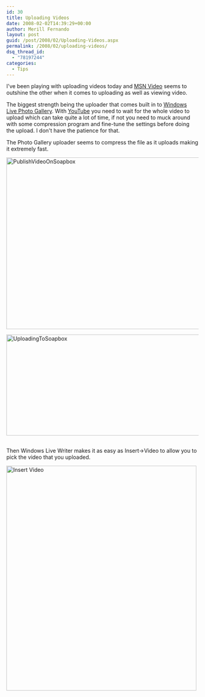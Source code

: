 ```yaml
---
id: 30
title: Uploading Videos
date: 2008-02-02T14:39:29+00:00
author: Merill Fernando
layout: post
guid: /post/2008/02/Uploading-Videos.aspx
permalink: /2008/02/uploading-videos/
dsq_thread_id:
  - "78197244"
categories:
  - Tips
---
```

<p>I've been playing with uploading videos today and <a href="http://video.msn.com/">MSN Video</a> seems to outshine the other when it comes to uploading as well as viewing video.</p> <p>The biggest strength being the uploader that comes built in to <a href="http://get.live.com/photogallery/overview">Windows Live Photo Gallery</a>. With <a href="http://get.live.com/photogallery/overview">YouTube</a> you need to wait for the whole video to upload which can take quite a lot of time, if not you need to muck around with some compression program and fine-tune the settings before doing the upload. I don't have the patience for that.</p> <p>The Photo Gallery uploader seems to compress the file as it uploads making it extremely fast.</p> <p><img style="border-top-width: 0px; border-left-width: 0px; border-bottom-width: 0px; border-right-width: 0px" height="449" alt="PublishVideoOnSoapbox" src="http://www.merill.net/wp-content/uploads/binary/UploadingVideos_DC09/PublishVideoOnSoapbox.png" width="659" border="0"></p> <p><img style="border-top-width: 0px; border-left-width: 0px; border-bottom-width: 0px; border-right-width: 0px" height="264" alt="UploadingToSoapbox" src="http://www.merill.net/wp-content/uploads/binary/UploadingVideos_DC09/UploadingToSoapbox.png" width="548" border="0">&nbsp; </p> <p>Then Windows Live Writer makes it as easy as Insert-&gt;Video to allow you to pick the video that you uploaded.</p> <p><img height="588" alt="Insert Video" src="http://www.merill.net/wp-content/uploads/binary/UploadingVideos_DC09/InsertVideo.png" width="498" border="0"></p>